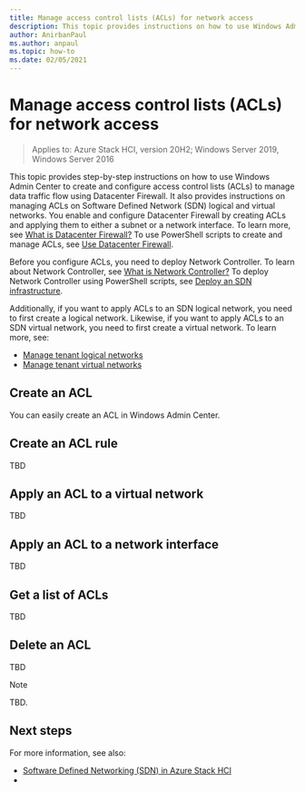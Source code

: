 ```yaml
---
title: Manage access control lists (ACLs) for network access
description: This topic provides instructions on how to use Windows Admin Center to create and configure access control lists (ACLs) to manage data traffic flow using Datacenter Firewall and ACLs on Software Defined Network (SDN) logical and virtual networks.
author: AnirbanPaul
ms.author: anpaul
ms.topic: how-to
ms.date: 02/05/2021
---
```


# Manage access control lists (ACLs) for network access

>Applies to: Azure Stack HCI, version 20H2; Windows Server 2019, Windows Server 2016

This topic provides step-by-step instructions on how to use Windows Admin Center to create and configure access control lists (ACLs) to manage data traffic flow using Datacenter Firewall. It also provides instructions on managing ACLs on Software Defined Network (SDN) logical and virtual networks. You enable and configure Datacenter Firewall by creating ACLs and applying them to either a subnet or a network interface. To learn more, see [What is Datacenter Firewall?](../concepts/datacenter-firewall-overview.md) To use PowerShell scripts to create and manage ACLs, see [Use Datacenter Firewall](use-datacenter-firewall.md).

<!--- Maybe retitle to Use Datacenter Firewall to create ACLs with PowerShell.--->

Before you configure ACLs, you need to deploy Network Controller. To learn about Network Controller, see [What is Network Controller?](../concepts/network-controller-overview.md) To deploy Network Controller using PowerShell scripts, see [Deploy an SDN infrastructure](sdn-express.md).

<!---Deploying NC pulled from the Cluster creation wizard. Note in review handoff to Anirban.--->

Additionally, if you want to apply ACLs to an SDN logical network, you need to first create a logical network. Likewise, if you want to apply ACLs to an SDN virtual network, you need to first create a virtual network. To learn more, see:
- [Manage tenant logical networks](tenant-logical-networks.md)
- [Manage tenant virtual networks](tenant-virtual-networks.md)

## Create an ACL
You can easily create an ACL in Windows Admin Center.

<!---Example figure format--->
<!---:::image type="content" source="./media/network-controller/topology-option-1.png" alt-text="Option 1 to create a physical network for the Network Controller." lightbox="./media/network-controller/topology-option-1.png":::--->





## Create an ACL rule
TBD

## Apply an ACL to a virtual network
TBD

## Apply an ACL to a network interface
TBD

## Get a list of ACLs
TBD

## Delete an ACL
TBD

<!---Example note format.--->
   >[!NOTE]
   > TBD.

<!---Example figure format--->
<!---:::image type="content" source="./media/network-controller/topology-option-1.png" alt-text="Option 1 to create a physical network for the Network Controller." lightbox="./media/network-controller/topology-option-1.png":::--->

## Next steps
For more information, see also:
- [Software Defined Networking (SDN) in Azure Stack HCI](../concepts/software-defined-networking.md)
- 

